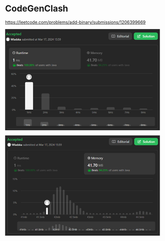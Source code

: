 # CodeGenClash

https://leetcode.com/problems/add-binary/submissions/1206399669

![runtime](./images/leetcodesummary/runtime.png)

![memory](./images/leetcodesummary/memory.png)
